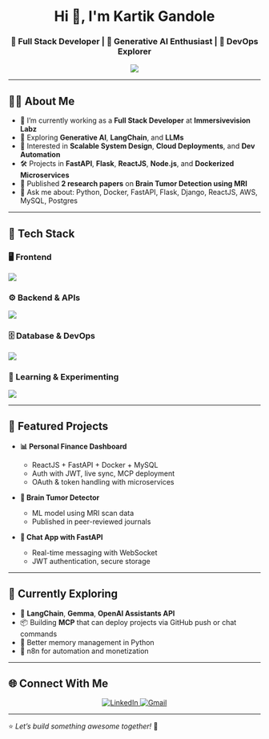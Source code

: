 <h1 align="center">Hi 👋, I'm Kartik Gandole</h1>
<h3 align="center">🚀 Full Stack Developer | 🧠 Generative AI Enthusiast | 🐳 DevOps Explorer</h3>

<p align="center">
  <img src="https://readme-typing-svg.demolab.com/?lines=FastAPI+%7C+ReactJS+%7C+Docker+%7C+AWS+%7C+MySQL;Building+clean+and+scalable+systems;Exploring+GenAI+and+LLMs!" />
</p>

---

## 🧑‍💻 About Me

- 🔭 I’m currently working as a **Full Stack Developer** at **Immersivevision Labz**
- 🌱 Exploring **Generative AI**, **LangChain**, and **LLMs**
- 🧠 Interested in **Scalable System Design**, **Cloud Deployments**, and **Dev Automation**
- 🛠️ Projects in **FastAPI**, **Flask**, **ReactJS**, **Node.js**, and **Dockerized Microservices**
- 📄 Published **2 research papers** on **Brain Tumor Detection using MRI**
- 💬 Ask me about: Python, Docker, FastAPI, Flask, Django, ReactJS, AWS, MySQL, Postgres

---

## 🧰 Tech Stack

### 🖥️ Frontend
<p>
  <img src="https://skillicons.dev/icons?i=react,js,html,css,tailwind" />
</p>

### ⚙️ Backend & APIs
<p>
  <img src="https://skillicons.dev/icons?i=python,nodejs,fastapi,flask" />
</p>

### 🗄️ Database & DevOps
<p>
  <img src="https://skillicons.dev/icons?i=mysql,docker,linux,git,github,aws" />
</p>

### 🧠 Learning & Experimenting
<p>
  <img src="https://skillicons.dev/icons?i=vercel,vite,vscode,bash" />
</p>

---

## 🧪 Featured Projects

- **📊 Personal Finance Dashboard**
  - ReactJS + FastAPI + Docker + MySQL
  - Auth with JWT, live sync, MCP deployment
  - OAuth & token handling with microservices

- **🧠 Brain Tumor Detector**
  - ML model using MRI scan data
  - Published in peer-reviewed journals

- **💬 Chat App with FastAPI**
  - Real-time messaging with WebSocket
  - JWT authentication, secure storage

---

## 🧠 Currently Exploring

- 🤖 **LangChain**, **Gemma**, **OpenAI Assistants API**
- 📦 Building **MCP** that can deploy projects via GitHub push or chat commands
- 🐍 Better memory management in Python
- 🧩 n8n for automation and monetization

---

## 🌐 Connect With Me

<p align="center">
  <a href="https://www.linkedin.com/in/kartik-fullstack-dev/" target="_blank">
    <img alt="LinkedIn" src="https://img.shields.io/badge/LinkedIn-blue?style=for-the-badge&logo=linkedin" />
  </a>
  <a href="mailto:kartik07g@gmail.com">
    <img alt="Gmail" src="https://img.shields.io/badge/Gmail-D14836?style=for-the-badge&logo=gmail&logoColor=white" />
  </a>
</p>

---

⭐ *Let’s build something awesome together!* 🚀
